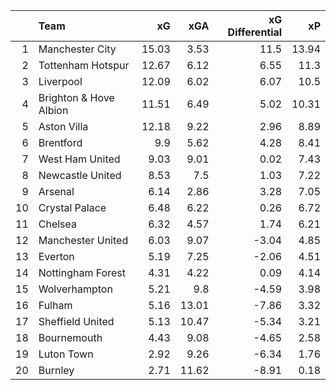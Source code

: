 |    | Team                   |    xG |   xGA |   xG Differential |    xP |
|---:|:-----------------------|------:|------:|------------------:|------:|
|  1 | Manchester City        | 15.03 |  3.53 |             11.5  | 13.94 |
|  2 | Tottenham Hotspur      | 12.67 |  6.12 |              6.55 | 11.3  |
|  3 | Liverpool              | 12.09 |  6.02 |              6.07 | 10.5  |
|  4 | Brighton & Hove Albion | 11.51 |  6.49 |              5.02 | 10.31 |
|  5 | Aston Villa            | 12.18 |  9.22 |              2.96 |  8.89 |
|  6 | Brentford              |  9.9  |  5.62 |              4.28 |  8.41 |
|  7 | West Ham United        |  9.03 |  9.01 |              0.02 |  7.43 |
|  8 | Newcastle United       |  8.53 |  7.5  |              1.03 |  7.22 |
|  9 | Arsenal                |  6.14 |  2.86 |              3.28 |  7.05 |
| 10 | Crystal Palace         |  6.48 |  6.22 |              0.26 |  6.72 |
| 11 | Chelsea                |  6.32 |  4.57 |              1.74 |  6.21 |
| 12 | Manchester United      |  6.03 |  9.07 |             -3.04 |  4.85 |
| 13 | Everton                |  5.19 |  7.25 |             -2.06 |  4.51 |
| 14 | Nottingham Forest      |  4.31 |  4.22 |              0.09 |  4.14 |
| 15 | Wolverhampton          |  5.21 |  9.8  |             -4.59 |  3.98 |
| 16 | Fulham                 |  5.16 | 13.01 |             -7.86 |  3.32 |
| 17 | Sheffield United       |  5.13 | 10.47 |             -5.34 |  3.21 |
| 18 | Bournemouth            |  4.43 |  9.08 |             -4.65 |  2.58 |
| 19 | Luton Town             |  2.92 |  9.26 |             -6.34 |  1.76 |
| 20 | Burnley                |  2.71 | 11.62 |             -8.91 |  0.18 |